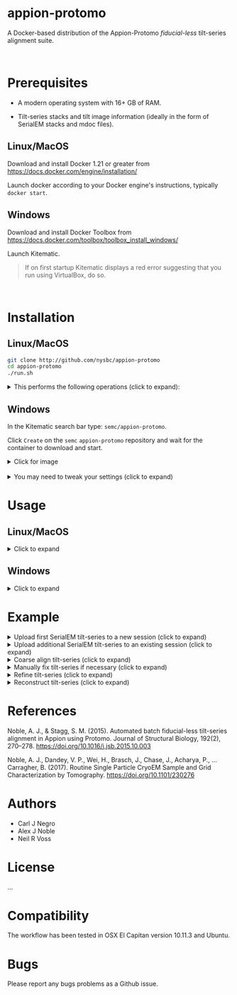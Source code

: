 # appion-protomo
A Docker-based distribution of the Appion-Protomo *fiducial-less* tilt-series alignment suite.

<br />

# Prerequisites

- A modern operating system with 16+ GB of RAM.

- Tilt-series stacks and tilt image information (ideally in the form of SerialEM stacks and mdoc files).

## Linux/MacOS

Download and install Docker 1.21 or greater from https://docs.docker.com/engine/installation/

Launch docker according to your Docker engine's instructions, typically ``docker start``.  

## Windows

Download and install Docker Toolbox from https://docs.docker.com/toolbox/toolbox_install_windows/

Launch Kitematic.

> If on first startup Kitematic displays a red error suggesting that you run using VirtualBox, do so.

<br />

# Installation

## Linux/MacOS

```sh
git clone http://github.com/nysbc/appion-protomo
cd appion-protomo
./run.sh
```

<details><summary>This performs the following operations (click to expand):</summary><p>
  
- Downloads the semc/appion-protomo docker image from Docker Hub,
  
- Creates a Docker volume to persist the Mariadb database,

- Mounts `~/appion-protomo/emg/data` on the host side to `/emg/data` inside the running container,

- Mounts the `mariadb-database` Docker volume to `/var/lib/mysql` inside the running container,

- Mounts the `~/appion-protomo` directory to `/local_data` inside the running container,

- Opens ports 80 for web traffic, 3306 for database traffic, and 5901 for VNC'ing into the running container,

- Waits for the mysqld_safe database daemon to launch (for ~10 seconds, but could in rare instances take longer).

</p></details>

## Windows

In the Kitematic search bar type: `semc/appion-protomo`.

Click `Create` on the `semc` `appion-protomo` repository and wait for the container to download and start.

<details><summary>Click for image</summary><p>

![Alt text](https://i.imgur.com/D6P0c3J.png)

</p></details>
<br />

<details><summary>You may need to tweak your settings (click to expand)</summary><p>

If you needed to run Docker using VirtualBox, then you will need to increase the amount of RAM allocated to Docker:

- Stop the Docker container,

- Open VirtualBox,

- Shut down the running virtual machine,

- Edit the Settings for the virtual machine you just shut down,

  - Increase the RAM to 8+ GB,
  
- Re-start the container.

</p></details>

# Usage

## Linux/MacOS
<details><summary>Click to expand</summary><p>

- To launch the application container, do:

```./run.sh```

- To VNC into the container, download and install a VNC viewer like RealVNC:

```https://www.realvnc.com/en/connect/download/viewer/macos/```

Use your IP and TCP port like ``192.168.99.100:5901`` as the VNC address.

- To ssh into the container, do:

```./exec.sh```

- To kill the container (does not delete the container), do:

```./kill.sh``` # Warning, this will kill any other Docker containers you have running as well, use with caution!

- To remove delete the container, but not the mounted data in /emg/data or the volume at /var/lib/mysql, do:

``` ./rmContainers.sh``` # Warning: This will delete any other inactive containers you may have running as well!

- To delete the mariadb-database volume, do:

```./rmVolumes.sh``` # Warning: The volume will be recreated the next time you do ./run.sh, but you will have an empty Appion database!

- To re-build the appion-protomo image from scratch, do:

```./build.sh``` # This will take a while!

- To access the Appion webviewer, navigate to 

```http://192.168.99.100/myamiweb``` # Your IP address will vary depending on your Docker installation.

</p></details>

## Windows

<details><summary>Click to expand</summary><p>

...

</p></details>


# Example
<details><summary>Upload first SerialEM tilt-series to a new session (click to expand)</summary><p>

Make sure your container is running via the ```./run.sh``` script.

- From inside the appion-protomo directory (on the host machine, not inside the container), do the following:


```wget http://<TILTSERIESDOWNLOADLINKHERE>
Download the following hemagglutinin SerialEM tilt-series:

https://drive.google.com/open?id=1remm05G-R7w_6GLjW1R_jmV6Qzg0fcMx

tar -zxvf HAslow1.tar.gz emg/data/tiltseries

./exec.sh

> Now we are inside the container
```
 
- Navigate to your web portal at an address like 
 
 ```192.168.99.100/myamiweb```

Select `Project DB`

Select `Add a new project`

- Fill in the form for your project and click `add`

Select `View Projects`

Select the link on the name of your newly created project (NOT the pencil-editing icon) 

Select `create processing db` and wait for the page to reload

Select `upload images to new session`


- On the next page click the dropdown for `Images grouped by` and select `SerialEM Tilt Series`

Enter a description for `Session Description`

Enter the `SerialEM stack path`

Enter the `SerialEM mdoc path`

Enter the `voltage`

Select `Just show command` at the bottom of the page


- On the next page, copy the entire uploadSerialEM.py command

Next, either execute

`./exec.sh` OR

VNC to `vnc://192.168.99.100:5901` with password `appion-protomo`

Paste the command to a terminal prompt and hit enter

- Wait for uploadSerialEM.py  to finish processing

...

</p></details>

<details><summary>Upload additional SerialEM tilt-series to an existing session (click to expand)</summary><p>

Place multiple SerialEM stacks and mdoc files (each pair with the same basename) into `emg/data/tiltseries`

> remove or move the previously-uploaded tilt-series stack and mdoc files

- Navigate to 192.168.99.100/myamiweb

Select `Image Viewer`

Make sure your project is selected in the dropdown (you should now see images in the image viewer panel)

> if you don't see images then you first need to upload one tilt-series to a new session

Click `processing` at the top

- On the next page click `Upload more images` on the left

- On the next page click the dropdown for `Images grouped by` and select `SerialEM Tilt Series`

Enter the `SerialEM directory path`

Enter the `voltage`


Select `Just show command` at the bottom of the page


- On the next page, copy the entire uploadSerialEM.py command

Next, either execute

`./exec.sh` OR

VNC to `vnc://192.168.99.100:5901` with password `appion-protomo`

Paste the command to a terminal prompt and hit enter

- Wait for uploadSerialEM.py  to finish processing

...

</p></details>

<details><summary>Coarse align tilt-series (click to expand)</summary><p>

...

</p></details>

<details><summary>Manually fix tilt-series if necessary (click to expand)</summary><p>

...

</p></details>

<details><summary>Refine tilt-series (click to expand)</summary><p>

...

</p></details>

<details><summary>Reconstruct tilt-series (click to expand)</summary><p>

...

</p></details>

# References

Noble, A. J., & Stagg, S. M. (2015). Automated batch fiducial-less tilt-series alignment in Appion using Protomo. Journal of Structural Biology, 192(2), 270–278. https://doi.org/10.1016/j.jsb.2015.10.003

Noble, A. J., Dandey, V. P., Wei, H., Brasch, J., Chase, J., Acharya, P., … Carragher, B. (2017). Routine Single Particle CryoEM Sample and Grid Characterization by Tomography. https://doi.org/10.1101/230276

# Authors

- Carl J Negro
- Alex J Noble
- Neil R Voss

# License

...

# Compatibility

The workflow has been tested in OSX El Capitan version 10.11.3 and Ubuntu.

# Bugs

Please report any bugs problems as a Github issue.
